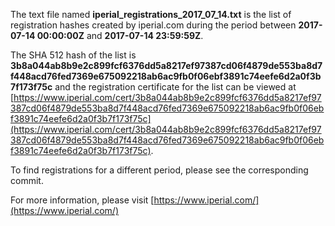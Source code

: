 The text file named **iperial_registrations_2017_07_14.txt** is the list of registration hashes created by iperial.com during the period between **2017-07-14 00:00:00Z** and **2017-07-14 23:59:59Z**.

The SHA 512 hash of the list is **3b8a044ab8b9e2c899fcf6376dd5a8217ef97387cd06f4879de553ba8d7f448acd76fed7369e675092218ab6ac9fb0f06ebf3891c74eefe6d2a0f3b7f173f75c** and the registration certificate for the list can be viewed at [https://www.iperial.com/cert/3b8a044ab8b9e2c899fcf6376dd5a8217ef97387cd06f4879de553ba8d7f448acd76fed7369e675092218ab6ac9fb0f06ebf3891c74eefe6d2a0f3b7f173f75c](https://www.iperial.com/cert/3b8a044ab8b9e2c899fcf6376dd5a8217ef97387cd06f4879de553ba8d7f448acd76fed7369e675092218ab6ac9fb0f06ebf3891c74eefe6d2a0f3b7f173f75c).

To find registrations for a different period, please see the corresponding commit.

For more information, please visit [https://www.iperial.com/](https://www.iperial.com/)
